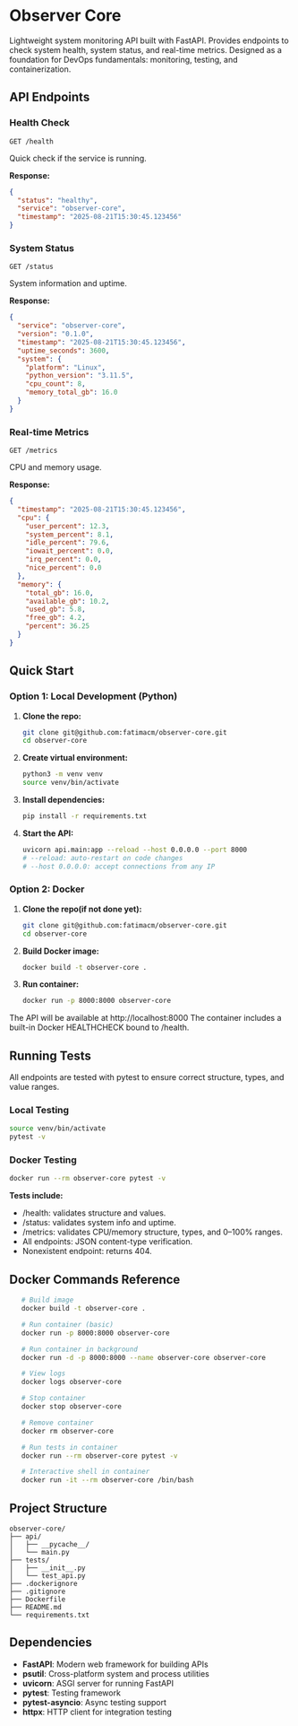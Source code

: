 # Observer Core

Lightweight system monitoring API built with FastAPI. Provides endpoints to check system health, system status, and real-time metrics. Designed as a foundation for DevOps fundamentals: monitoring, testing, and containerization.

## API Endpoints

### Health Check
```
GET /health
```
Quick check if the service is running.

**Response:**
```json
{
  "status": "healthy",
  "service": "observer-core",
  "timestamp": "2025-08-21T15:30:45.123456"
}
```

### System Status
```
GET /status
```
System information and uptime.

**Response:**
```json
{
  "service": "observer-core",
  "version": "0.1.0",
  "timestamp": "2025-08-21T15:30:45.123456",
  "uptime_seconds": 3600,
  "system": {
    "platform": "Linux",
    "python_version": "3.11.5",
    "cpu_count": 8,
    "memory_total_gb": 16.0
  }
}
```

### Real-time Metrics
```
GET /metrics
```
CPU and memory usage.

**Response:**
```json
{
  "timestamp": "2025-08-21T15:30:45.123456",
  "cpu": {
    "user_percent": 12.3,
    "system_percent": 8.1,
    "idle_percent": 79.6,
    "iowait_percent": 0.0,
    "irq_percent": 0.0,
    "nice_percent": 0.0
  },
  "memory": {
    "total_gb": 16.0,
    "available_gb": 10.2,
    "used_gb": 5.8,
    "free_gb": 4.2,
    "percent": 36.25
  }
}
```

## Quick Start

### Option 1: Local Development (Python)

1. **Clone the repo:**
   ```bash
   git clone git@github.com:fatimacm/observer-core.git
   cd observer-core
   ```

2. **Create virtual environment:**
   ```bash
   python3 -m venv venv
   source venv/bin/activate
   ```

3. **Install dependencies:**
   ```bash
   pip install -r requirements.txt
   ```

4. **Start the API:**
   ```bash
   uvicorn api.main:app --reload --host 0.0.0.0 --port 8000
   # --reload: auto-restart on code changes
   # --host 0.0.0.0: accept connections from any IP
   ```

### Option 2: Docker

1. **Clone the repo(if not done yet):**
   ```bash
   git clone git@github.com:fatimacm/observer-core.git
   cd observer-core
   ```

2. **Build Docker image:**
   ```bash
   docker build -t observer-core .
   ```

3. **Run container:**
   ```bash
   docker run -p 8000:8000 observer-core
   ```

The API will be available at http://localhost:8000
The container includes a built-in Docker HEALTHCHECK bound to /health.


## Running Tests
All endpoints are tested with pytest to ensure correct structure, types, and value ranges.

### Local Testing

   ```bash
   source venv/bin/activate
   pytest -v
   ```

### Docker Testing

   ```bash
   docker run --rm observer-core pytest -v
   ```

**Tests include:**

- /health: validates structure and values.
- /status: validates system info and uptime.
- /metrics: validates CPU/memory structure, types, and 0–100% ranges.
- All endpoints: JSON content-type verification.
- Nonexistent endpoint: returns 404.

## Docker Commands Reference

```bash
   # Build image
   docker build -t observer-core .

   # Run container (basic)
   docker run -p 8000:8000 observer-core

   # Run container in background
   docker run -d -p 8000:8000 --name observer-core observer-core

   # View logs
   docker logs observer-core

   # Stop container
   docker stop observer-core

   # Remove container
   docker rm observer-core

   # Run tests in container
   docker run --rm observer-core pytest -v

   # Interactive shell in container
   docker run -it --rm observer-core /bin/bash

   ```


## Project Structure

```
observer-core/
├── api/
│   ├── __pycache__/
│   └── main.py
├── tests/
│   ├── __init__.py
│   └── test_api.py
├── .dockerignore        
├── .gitignore
├── Dockerfile           
├── README.md
└── requirements.txt     
```

## Dependencies

- **FastAPI**: Modern web framework for building APIs
- **psutil**: Cross-platform system and process utilities  
- **uvicorn**: ASGI server for running FastAPI
- **pytest**: Testing framework
- **pytest-asyncio**: Async testing support
- **httpx**: HTTP client for integration testing
